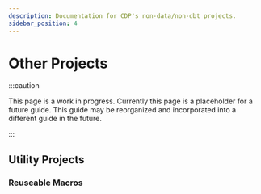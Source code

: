 ```yaml
---
description: Documentation for CDP's non-data/non-dbt projects.
sidebar_position: 4
---
```


# Other Projects

:::caution

This page is a work in progress. Currently this page is a placeholder for a future guide. This guide may be reorganized and incorporated into a different guide in the future. 

:::

## Utility Projects
### Reuseable Macros